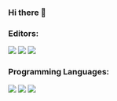 ### Hi there 👋
### Editors:
![](https://img.shields.io/badge/Editor-VSCode-informational?style=flat-square&logo=visual-studio-code&logoColor=white&color=2bbc8a)
![](https://img.shields.io/badge/Editor-IntelliJ-informational?style=flat-square&logo=intellij&logoColor=white&color=2bbc8a)
![](https://img.shields.io/badge/Editor-Sublime-informational?style=flat-square&logo=sublimetext&logoColor=white&color=2bbc8a)
### Programming Languages:
![](https://img.shields.io/badge/Code-Java-informational?style=flat-square&logo=java&logoColor=white&color=2bbc8a)
![](https://img.shields.io/badge/Code-JavaScript-informational?style=flat-square&logo=javascript&logoColor=white&color=2bbc8a)
![](https://img.shields.io/badge/Code-Python-informational?style=flat-square&logo=python&logoColor=white&color=2bbc8a)

<!--
**mcamore/mcamore** is a ✨ _special_ ✨ repository because its `README.md` (this file) appears on your GitHub profile.

Here are some ideas to get you started:

- 🔭 I’m currently working on ...
- 🌱 I’m currently learning ...
- 👯 I’m looking to collaborate on ...
- 🤔 I’m looking for help with ...
- 💬 Ask me about ...
- 📫 How to reach me: ...
- 😄 Pronouns: ...
- ⚡ Fun fact: ...
-->
